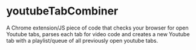 # youtubeTabCombiner
A Chrome extension/JS piece of code that checks your browser for open Youtube tabs, parses each tab for video code and creates a new Youtube tab with a playlist/queue of all previously open youtube tabs.
